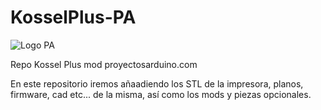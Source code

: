 # KosselPlus-PA

![Logo PA](http://i59.tinypic.com/5tzyaa.jpg)

Repo Kossel Plus mod proyectosarduino.com

En este repositorio iremos añaadiendo los STL de la impresora, planos, firmware, cad etc... de la misma, 
así como los mods y piezas opcionales.


